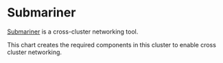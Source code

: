 # Submariner

[Submariner](https://submariner.io) is a cross-cluster networking tool.

This chart creates the required components in this cluster to enable cross cluster networking.
